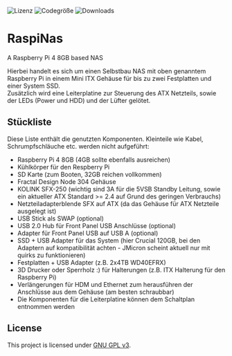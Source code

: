 ![Lizenz](https://img.shields.io/github/license/brunothg/RaspiNas)
![Codegröße](https://img.shields.io/github/languages/code-size/brunothg/RaspiNas)
![Downloads](https://img.shields.io/github/downloads/brunothg/RaspiNas/total)

RaspiNas
========

A Raspberry Pi 4 8GB based NAS

Hierbei handelt es sich um einen Selbstbau NAS mit oben genanntem Raspberry Pi in einem Mini ITX Gehäuse für bis zu zwei Festplatten und einer System SSD.  
Zusätzlich wird eine Leiterplatine zur Steuerung des ATX Netzteils, sowie der LEDs (Power und HDD) und der Lüfter gelötet.


## Stückliste

Diese Liste enthält die genutzten Komponenten. Kleinteile wie Kabel, Schrumpfschläuche etc. werden nicht aufgeführt:

* Raspberry Pi 4 8GB (4GB sollte ebenfalls ausreichen)
* Kühlkörper für den Respberry Pi
* SD Karte (zum Booten, 32GB reichen vollkommen)
* Fractal Design Node 304 Gehäuse
* KOLINK SFX-250 (wichtig sind 3A für die 5VSB Standby Leitung, sowie ein aktueller ATX Standard >= 2.4 auf Grund des geringen Verbrauchs)
* Netzteiladapterblende SFX auf ATX (da das Gehäuse für ATX Netzteile ausgelegt ist)
* USB Stick als SWAP (optional)
* USB 2.0 Hub für Front Panel USB Anschlüsse (optional)
* Adapter für Front Panel USB auf USB A (optional)
* SSD + USB Adapter für das System (hier Crucial 120GB, bei den Adaptern auf kompatibilität achten - JMicron scheint aktuell nur mit quirks zu funktionieren)
* Festplatten + USB Adapter (z.B. 2x4TB WD40EFRX)
* 3D Drucker oder Sperrholz :) für Halterungen (z.B. ITX Halterung für den Raspberry Pi)
* Verlängerungen für HDM und Ethernet zum herausführen der Anschlüsse aus dem Gehäuse (am besten schraubbar)
* Die Komponenten für die Leiterplatine können dem Schaltplan entnommen werden


## License
This project is licensed under [GNU GPL v3](https://www.gnu.org/licenses/gpl-3.0.html).
